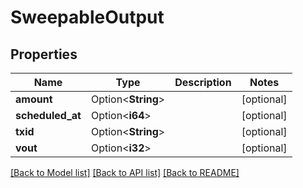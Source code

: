 # SweepableOutput

## Properties

| Name             | Type               | Description | Notes      |
| ---------------- | ------------------ | ----------- | ---------- |
| **amount**       | Option<**String**> |             | [optional] |
| **scheduled_at** | Option<**i64**>    |             | [optional] |
| **txid**         | Option<**String**> |             | [optional] |
| **vout**         | Option<**i32**>    |             | [optional] |

[[Back to Model list]](../README.md#documentation-for-models) [[Back to API list]](../README.md#documentation-for-api-endpoints) [[Back to README]](../README.md)
